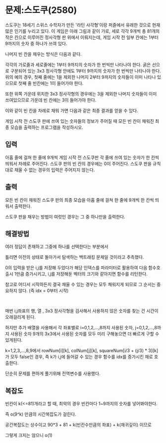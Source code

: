 # 문제:스도쿠(2580)

스도쿠는 18세기 스위스 수학자가 만든 '라틴 사각형'이랑 퍼즐에서 유래한 것으로 현재 많은 인기를 누리고 있다. 이 게임은 아래 그림과 같이 가로, 세로 각각 9개씩 총 81개의 작은 칸으로 이루어진 정사각형 판 위에서 이뤄지는데, 게임 시작 전 일부 칸에는 1부터 9까지의 숫자 중 하나가 쓰여 있다.


나머지 빈 칸을 채우는 방식은 다음과 같다.


각각의 가로줄과 세로줄에는 1부터 9까지의 숫자가 한 번씩만 나타나야 한다.
굵은 선으로 구분되어 있는 3x3 정사각형 안에도 1부터 9까지의 숫자가 한 번씩만 나타나야 한다.
위의 예의 경우, 첫째 줄에는 1을 제외한 나머지 2부터 9까지의 숫자들이 이미 나타나 있으므로 첫째 줄 빈칸에는 1이 들어가야 한다.


또한 위쪽 가운데 위치한 3x3 정사각형의 경우에는 3을 제외한 나머지 숫자들이 이미 쓰여있으므로 가운데 빈 칸에는 3이 들어가야 한다.



이와 같이 빈 칸을 차례로 채워 가면 다음과 같은 최종 결과를 얻을 수 있다.



게임 시작 전 스도쿠 판에 쓰여 있는 숫자들의 정보가 주어질 때 모든 빈 칸이 채워진 최종 모습을 출력하는 프로그램을 작성하시오.

## 입력

아홉 줄에 걸쳐 한 줄에 9개씩 게임 시작 전 스도쿠판 각 줄에 쓰여 있는 숫자가 한 칸씩 띄워서 차례로 주어진다. 스도쿠 판의 빈 칸의 경우에는 0이 주어진다. 스도쿠 판을 규칙대로 채울 수 없는 경우의 입력은 주어지지 않는다.

## 출력

모든 빈 칸이 채워진 스도쿠 판의 최종 모습을 아홉 줄에 걸쳐 한 줄에 9개씩 한 칸씩 띄워서 출력한다.

스도쿠 판을 채우는 방법이 여럿인 경우는 그 중 하나만을 출력한다.

## 해결방법

여러 정답이 존재하고 그중에 하나를 선택한다는 부분에서

틀리면 이전의 상태로 돌아가서 탐색하는 백트래킹 문제일 것이라고 추측했다.

0의 입력을 받은 i,j를 저장해 두었다가 해당 인덱스를 파라미터로 활용하여 다음 함수호출시 1만큼 증가시키고, i,j를 저장해둔 벡터의 크기와 같아지면 함수를 리턴한다.

참고로 어디서 시작하든지 결국 채울 수 있는 경우는 모두 채워지게 되므로 그 순서는 중요하지 않다. (즉 idx = 0부터 시작)

<br/>

매번 i,j좌표의 행, 열 , 3x3 정사각형을 검사해서 사용하지 않은 숫자를 찾는 건 시간이 오래걸리게 된다.

하지만 추가 배열을 사용해서 각 좌표별로 i=0,1,2,...,8까지 사용된 숫자, j=0,1,2,...,8까지 사용된 숫자
9개의  3x3에서 사용된 숫자를 모두 미리 구해놓으면 더 빠르게 구할 수 있게된다.

k=1,2,3,...,8,9에서 rowNum[i][k], colNum[j][k], squareNum[i/3 + (j/3) * 3][k]가 모두 false인 경우, 즉 k가 i,j에 들어갈 수 있는 경우 함수를 idx를 증가시킨 채로 호출한다.

단순히 문제를 편하게 풀기위해 전역변수를 사용했다.

## 복잡도

빈칸이 k(<=81)개라고 할 때, 최악의 경우 빈칸마다 1~9까지의 숫자를 넣어봐야한다.

즉 o(9^k) 만큼의 시간복잡도가 걸린다.

공간복잡도는 상수이고 90*3 + 81 + k(빈칸수만큼의 좌표) + k(재귀깊이) 이므로 

그렇게 크지는 않으니 o(1)

